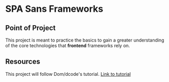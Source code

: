 # SPA Sans Frameworks

## Point of Project
This project is meant to practice the basics to gain a greater understanding of the core technologies that **frontend** frameworks rely on. 

## Resources
This project will follow Dom/dcode's tutorial. [Link to tutorial](https://dev.to/dcodeyt/building-a-single-page-app-without-frameworks-hl9)